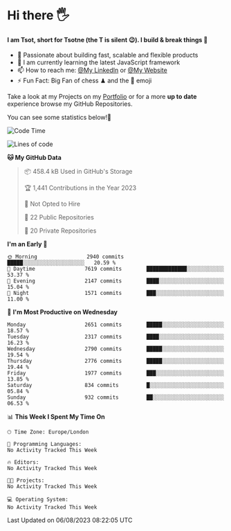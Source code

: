 # Hi there :raised_hand_with_fingers_splayed:
#### I am Tsot, short for Tsotne (the T is silent :wink:). I build & break things :space_invader:
- :telescope: Passionate about building fast, scalable and flexible products
- :seedling: I am currently learning the latest JavaScript framework 
- :mailbox: How to reach me: [@My LinkedIn](https://www.linkedin.com/in/tsotne-gvadzabia/) or [@My Website](https://tsotne.co.uk/contact)
- :zap: Fun Fact: Big Fan of chess ♟ and the 👾 emoji

Take a look at my Projects on my [Portfolio](https://tsotne.co.uk/) or for a more **up to date** experience browse my GitHub Repositories.

You can see some statistics below!:space_invader:
<!--START_SECTION:waka-->
![Code Time](http://img.shields.io/badge/Code%20Time-761%20hrs%202%20mins-blue)

![Lines of code](https://img.shields.io/badge/From%20Hello%20World%20I%27ve%20Written-6.8%20million%20lines%20of%20code-blue)

**🐱 My GitHub Data** 

> 📦 458.4 kB Used in GitHub's Storage 
 > 
> 🏆 1,441 Contributions in the Year 2023
 > 
> 🚫 Not Opted to Hire
 > 
> 📜 22 Public Repositories 
 > 
> 🔑 20 Private Repositories 
 > 
**I'm an Early 🐤** 

```text
🌞 Morning                2940 commits        █████░░░░░░░░░░░░░░░░░░░░   20.59 % 
🌆 Daytime                7619 commits        █████████████░░░░░░░░░░░░   53.37 % 
🌃 Evening                2147 commits        ████░░░░░░░░░░░░░░░░░░░░░   15.04 % 
🌙 Night                  1571 commits        ███░░░░░░░░░░░░░░░░░░░░░░   11.00 % 
```
📅 **I'm Most Productive on Wednesday** 

```text
Monday                   2651 commits        █████░░░░░░░░░░░░░░░░░░░░   18.57 % 
Tuesday                  2317 commits        ████░░░░░░░░░░░░░░░░░░░░░   16.23 % 
Wednesday                2790 commits        █████░░░░░░░░░░░░░░░░░░░░   19.54 % 
Thursday                 2776 commits        █████░░░░░░░░░░░░░░░░░░░░   19.44 % 
Friday                   1977 commits        ███░░░░░░░░░░░░░░░░░░░░░░   13.85 % 
Saturday                 834 commits         █░░░░░░░░░░░░░░░░░░░░░░░░   05.84 % 
Sunday                   932 commits         ██░░░░░░░░░░░░░░░░░░░░░░░   06.53 % 
```


📊 **This Week I Spent My Time On** 

```text
🕑︎ Time Zone: Europe/London

💬 Programming Languages: 
No Activity Tracked This Week

🔥 Editors: 
No Activity Tracked This Week

🐱‍💻 Projects: 
No Activity Tracked This Week

💻 Operating System: 
No Activity Tracked This Week
```


 Last Updated on 06/08/2023 08:22:05 UTC
<!--END_SECTION:waka-->
